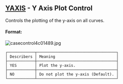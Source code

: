 ## [YAXIS](https://help.hexagonmi.com/bundle/MSC_Nastran_2022.4/page/Nastran_Combined_Book/qrg/casecontrol4c/TOC.YAXIS.xhtml) - Y Axis Plot Control

Controls the plotting of the y-axis on all curves.

#### Format:

![casecontrol4c01489.jpg](https://help-be.hexagonmi.com/bundle/MSC_Nastran_2022.4/page/Nastran_Combined_Book/qrg/casecontrol4c/../../../assets/casecontrol4c01489.jpg?_LANG=enus)  

```text
┌────────────┬───────────────────────────────────┐
│ Describers │ Meaning                           │
├────────────┼───────────────────────────────────┤
│ YES        │ Plot the y-axis.                  │
├────────────┼───────────────────────────────────┤
│ NO         │ Do not plot the y-axis (Default). │
└────────────┴───────────────────────────────────┘
```
